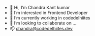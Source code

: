 - 👋 Hi, I’m Chandra Kant kumar
- 👀 I’m interested in Frontend Developer
- 🌱 I’m currently working in codedelhiites
- 💞️ I’m looking to collaborate on ...
- 📫 	chandra@codedelhiites.dev

<!---
ckk518/ckk518 is a ✨ special ✨ repository because its `README.md` (this file) appears on your GitHub profile.
You can click the Preview link to take a look at your changes.
--->

